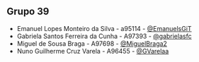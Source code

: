 ## Grupo 39
- Emanuel Lopes Monteiro da Silva - a95114 - [@EmanuelsGiT](https://github.com/EmanuelsGiT)
- Gabriela Santos Ferreira da Cunha - A97393 - [@gabrielasfc](https://github.com/gabrielasfc)
- Miguel de Sousa Braga - A97698 - [@MiguelBraga2](https://github.com/MiguelBraga2)
- Nuno Guilherme Cruz Varela - A96455 - [@GVarelaa](https://github.com/GVarelaa)
